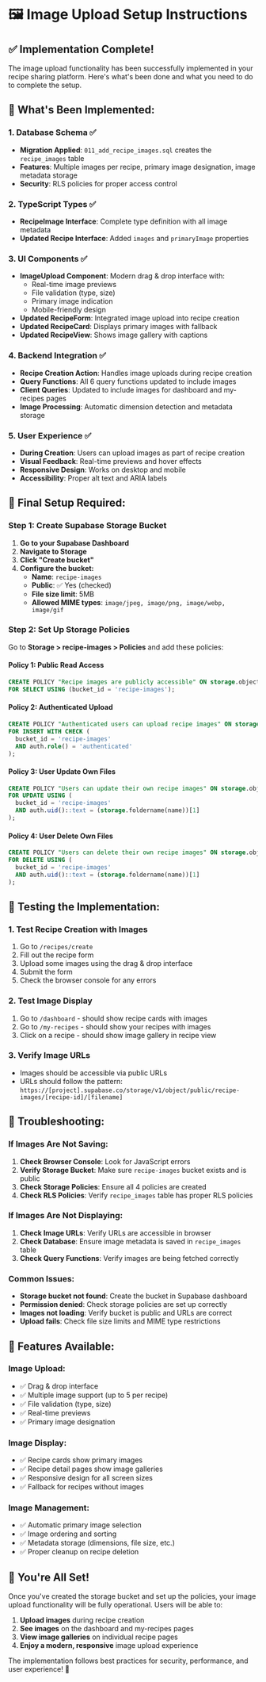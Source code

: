 # 🖼️ Image Upload Setup Instructions

## ✅ **Implementation Complete!**

The image upload functionality has been successfully implemented in your recipe sharing platform. Here's what's been done and what you need to do to complete the setup.

## 🎯 **What's Been Implemented:**

### **1. Database Schema** ✅
- **Migration Applied**: `011_add_recipe_images.sql` creates the `recipe_images` table
- **Features**: Multiple images per recipe, primary image designation, image metadata storage
- **Security**: RLS policies for proper access control

### **2. TypeScript Types** ✅
- **RecipeImage Interface**: Complete type definition with all image metadata
- **Updated Recipe Interface**: Added `images` and `primaryImage` properties

### **3. UI Components** ✅
- **ImageUpload Component**: Modern drag & drop interface with:
  - Real-time image previews
  - File validation (type, size)
  - Primary image indication
  - Mobile-friendly design
- **Updated RecipeForm**: Integrated image upload into recipe creation
- **Updated RecipeCard**: Displays primary images with fallback
- **Updated RecipeView**: Shows image gallery with captions

### **4. Backend Integration** ✅
- **Recipe Creation Action**: Handles image uploads during recipe creation
- **Query Functions**: All 6 query functions updated to include images
- **Client Queries**: Updated to include images for dashboard and my-recipes pages
- **Image Processing**: Automatic dimension detection and metadata storage

### **5. User Experience** ✅
- **During Creation**: Users can upload images as part of recipe creation
- **Visual Feedback**: Real-time previews and hover effects
- **Responsive Design**: Works on desktop and mobile
- **Accessibility**: Proper alt text and ARIA labels

## 🚀 **Final Setup Required:**

### **Step 1: Create Supabase Storage Bucket**

1. **Go to your Supabase Dashboard**
2. **Navigate to Storage**
3. **Click "Create bucket"**
4. **Configure the bucket:**
   - **Name**: `recipe-images`
   - **Public**: ✅ Yes (checked)
   - **File size limit**: 5MB
   - **Allowed MIME types**: `image/jpeg, image/png, image/webp, image/gif`

### **Step 2: Set Up Storage Policies**

Go to **Storage > recipe-images > Policies** and add these policies:

#### **Policy 1: Public Read Access**
```sql
CREATE POLICY "Recipe images are publicly accessible" ON storage.objects
FOR SELECT USING (bucket_id = 'recipe-images');
```

#### **Policy 2: Authenticated Upload**
```sql
CREATE POLICY "Authenticated users can upload recipe images" ON storage.objects
FOR INSERT WITH CHECK (
  bucket_id = 'recipe-images' 
  AND auth.role() = 'authenticated'
);
```

#### **Policy 3: User Update Own Files**
```sql
CREATE POLICY "Users can update their own recipe images" ON storage.objects
FOR UPDATE USING (
  bucket_id = 'recipe-images' 
  AND auth.uid()::text = (storage.foldername(name))[1]
);
```

#### **Policy 4: User Delete Own Files**
```sql
CREATE POLICY "Users can delete their own recipe images" ON storage.objects
FOR DELETE USING (
  bucket_id = 'recipe-images' 
  AND auth.uid()::text = (storage.foldername(name))[1]
);
```

## 🧪 **Testing the Implementation:**

### **1. Test Recipe Creation with Images**
1. Go to `/recipes/create`
2. Fill out the recipe form
3. Upload some images using the drag & drop interface
4. Submit the form
5. Check the browser console for any errors

### **2. Test Image Display**
1. Go to `/dashboard` - should show recipe cards with images
2. Go to `/my-recipes` - should show your recipes with images
3. Click on a recipe - should show image gallery in recipe view

### **3. Verify Image URLs**
- Images should be accessible via public URLs
- URLs should follow the pattern: `https://[project].supabase.co/storage/v1/object/public/recipe-images/[recipe-id]/[filename]`

## 🔧 **Troubleshooting:**

### **If Images Are Not Saving:**
1. **Check Browser Console**: Look for JavaScript errors
2. **Verify Storage Bucket**: Make sure `recipe-images` bucket exists and is public
3. **Check Storage Policies**: Ensure all 4 policies are created
4. **Check RLS Policies**: Verify `recipe_images` table has proper RLS policies

### **If Images Are Not Displaying:**
1. **Check Image URLs**: Verify URLs are accessible in browser
2. **Check Database**: Ensure image metadata is saved in `recipe_images` table
3. **Check Query Functions**: Verify images are being fetched correctly

### **Common Issues:**
- **Storage bucket not found**: Create the bucket in Supabase dashboard
- **Permission denied**: Check storage policies are set up correctly
- **Images not loading**: Verify bucket is public and URLs are correct
- **Upload fails**: Check file size limits and MIME type restrictions

## 📱 **Features Available:**

### **Image Upload:**
- ✅ Drag & drop interface
- ✅ Multiple image support (up to 5 per recipe)
- ✅ File validation (type, size)
- ✅ Real-time previews
- ✅ Primary image designation

### **Image Display:**
- ✅ Recipe cards show primary images
- ✅ Recipe detail pages show image galleries
- ✅ Responsive design for all screen sizes
- ✅ Fallback for recipes without images

### **Image Management:**
- ✅ Automatic primary image selection
- ✅ Image ordering and sorting
- ✅ Metadata storage (dimensions, file size, etc.)
- ✅ Proper cleanup on recipe deletion

## 🎉 **You're All Set!**

Once you've created the storage bucket and set up the policies, your image upload functionality will be fully operational. Users will be able to:

1. **Upload images** during recipe creation
2. **See images** on the dashboard and my-recipes pages
3. **View image galleries** on individual recipe pages
4. **Enjoy a modern, responsive** image upload experience

The implementation follows best practices for security, performance, and user experience! 🚀
